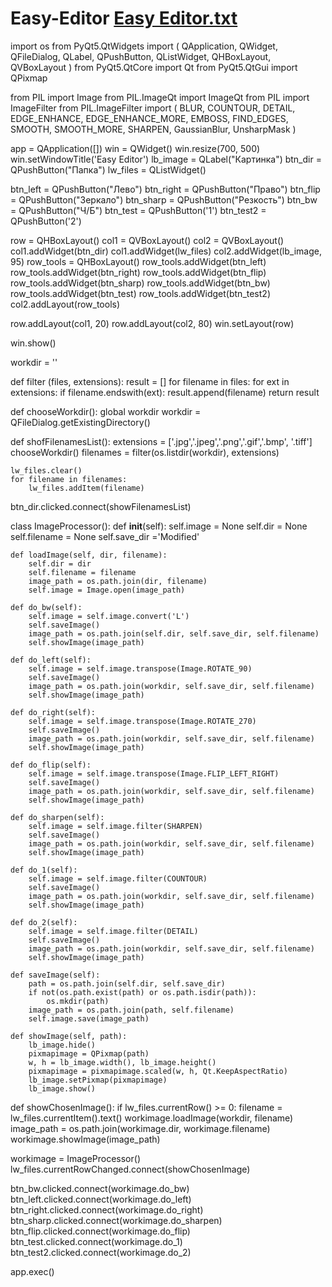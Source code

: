 # Easy-Editor [Easy Editor.txt](https://github.com/K1llkae/Easy-Editor/files/8469277/default.txt)
import os
from PyQt5.QtWidgets import (
    QApplication, QWidget,
    QFileDialog,
    QLabel, QPushButton, QListWidget,
    QHBoxLayout, QVBoxLayout
)
from PyQt5.QtCore import Qt
from PyQt5.QtGui import QPixmap

from PIL import Image
from PIL.ImageQt import ImageQt
from PIL import ImageFilter
from PIL.ImageFilter import (
    BLUR, COUNTOUR, DETAIL, EDGE_ENHANCE, EDGE_ENHANCE_MORE,
    EMBOSS, FIND_EDGES, SMOOTH, SMOOTH_MORE, SHARPEN,
    GaussianBlur, UnsharpMask
)

app = QApplication([])
win = QWidget()
win.resize(700, 500)
win.setWindowTitle('Easy Editor')
lb_image = QLabel("Картинка")
btn_dir = QPushButton("Папка")
lw_files = QListWidget()

btn_left = QPushButton("Лево")
btn_right = QPushButton("Право")
btn_flip = QPushButton("Зеркало")
btn_sharp = QPushButton("Резкость")
btn_bw = QPushButton("Ч/Б")
btn_test = QPushButton('1')
btn_test2 = QPushButton('2')

row = QHBoxLayout()
col1 = QVBoxLayout()
col2 = QVBoxLayout()
col1.addWidget(btn_dir)
col1.addWidget(lw_files)
col2.addWidget(lb_image, 95)
row_tools = QHBoxLayout()
row_tools.addWidget(btn_left)
row_tools.addWidget(btn_right)
row_tools.addWidget(btn_flip)
row_tools.addWidget(btn_sharp)
row_tools.addWidget(btn_bw)
row_tools.addWidget(btn_test)
row_tools.addWidget(btn_test2)
col2.addLayout(row_tools)

row.addLayout(col1, 20)
row.addLayout(col2, 80)
win.setLayout(row)

win.show()

workdir = ''

def filter (files, extensions):
    result = []
    for filename in files:
        for ext in extensions:
            if filename.endswith(ext):
                    result.append(filename)
    return result

def chooseWorkdir():
    global workdir
    workdir = QFileDialog.getExistingDirectory()

def shofFilenamesList():
    extensions = ['.jpg','.jpeg','.png','.gif','.bmp', '.tiff']
    chooseWorkdir()
    filenames = filter(os.listdir(workdir), extensions)

    lw_files.clear()
    for filename in filenames:
        lw_files.addItem(filename)

btn_dir.clicked.connect(showFilenamesList)

class ImageProcessor():
    def __init__(self):
        self.image = None
        self.dir = None
        self.filename = None
        self.save_dir ='Modified'

    def loadImage(self, dir, filename):
        self.dir = dir
        self.filename = filename
        image_path = os.path.join(dir, filename)
        self.image = Image.open(image_path)

    def do_bw(self):
        self.image = self.image.convert('L')
        self.saveImage()
        image_path = os.path.join(self.dir, self.save_dir, self.filename)
        self.showImage(image_path)

    def do_left(self):
        self.image = self.image.transpose(Image.ROTATE_90)
        self.saveImage()
        image_path = os.path.join(workdir, self.save_dir, self.filename)
        self.showImage(image_path)

    def do_right(self):
        self.image = self.image.transpose(Image.ROTATE_270)
        self.saveImage()
        image_path = os.path.join(workdir, self.save_dir, self.filename)
        self.showImage(image_path)

    def do_flip(self):
        self.image = self.image.transpose(Image.FLIP_LEFT_RIGHT)
        self.saveImage()
        image_path = os.path.join(workdir, self.save_dir, self.filename)
        self.showImage(image_path)

    def do_sharpen(self):
        self.image = self.image.filter(SHARPEN)
        self.saveImage()
        image_path = os.path.join(workdir, self.save_dir, self.filename)
        self.showImage(image_path)

    def do_1(self):
        self.image = self.image.filter(COUNTOUR)
        self.saveImage()
        image_path = os.path.join(workdir, self.save_dir, self.filename)
        self.showImage(image_path)

    def do_2(self):
        self.image = self.image.filter(DETAIL)
        self.saveImage()
        image_path = os.path.join(workdir, self.save_dir, self.filename)
        self.showImage(image_path)

    def saveImage(self):
        path = os.path.join(self.dir, self.save_dir)
        if not(os.path.exist(path) or os.path.isdir(path)):
            os.mkdir(path)
        image_path = os.path.join(path, self.filename)
        self.image.save(image_path)
    
    def showImage(self, path):
        lb_image.hide()
        pixmapimage = QPixmap(path)
        w, h = lb_image.width(), lb_image.height()
        pixmapimage = pixmapimage.scaled(w, h, Qt.KeepAspectRatio)
        lb_image.setPixmap(pixmapimage)
        lb_image.show()

def showChosenImage():
    if lw_files.currentRow() >= 0:
        filename = lw_files.currentItem().text()
        workimage.loadImage(workdir, filename)
        image_path = os.path.join(workimage.dir, workimage.filename)
        workimage.showImage(image_path)

workimage = ImageProcessor()
lw_files.currentRowChanged.connect(showChosenImage)

btn_bw.clicked.connect(workimage.do_bw)
btn_left.clicked.connect(workimage.do_left)
btn_right.clicked.connect(workimage.do_right)
btn_sharp.clicked.connect(workimage.do_sharpen)
btn_flip.clicked.connect(workimage.do_flip)
btn_test.clicked.connect(workimage.do_1)
btn_test2.clicked.connect(workimage.do_2)

app.exec()
